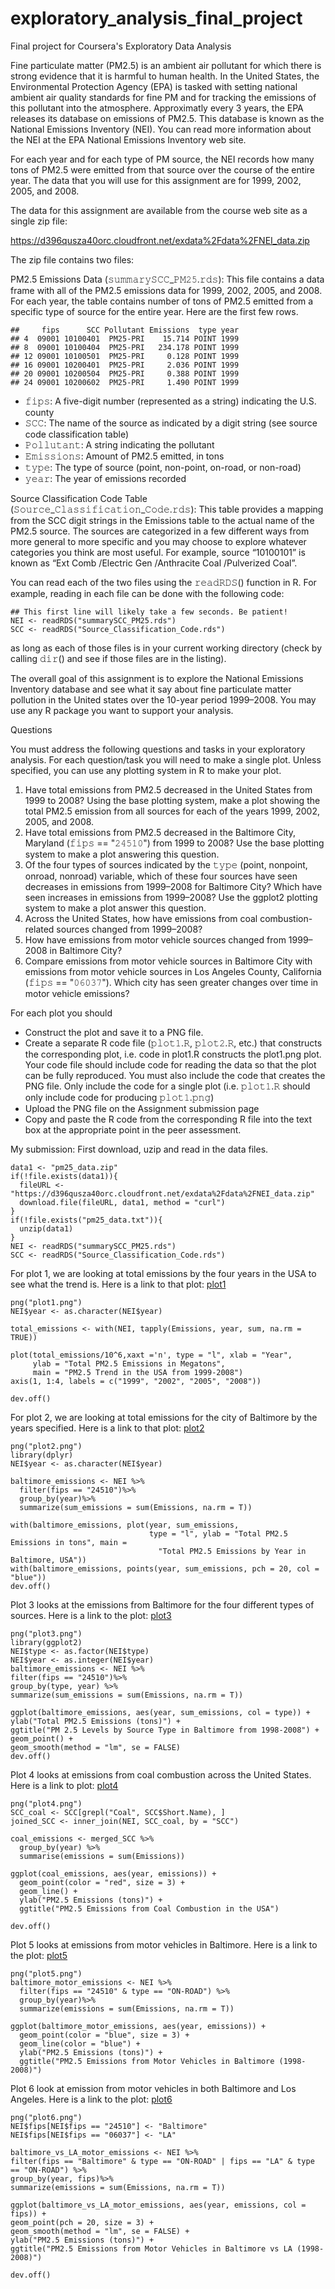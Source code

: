 # exploratory_analysis_final_project
Final project for Coursera's Exploratory Data Analysis

Fine particulate matter (PM2.5) is an ambient air pollutant for which there is strong evidence that it is harmful to human health. In the United States, the Environmental Protection Agency (EPA) is tasked with setting national ambient air quality standards for fine PM and for tracking the emissions of this pollutant into the atmosphere. Approximatly every 3 years, the EPA releases its database on emissions of PM2.5. This database is known as the National Emissions Inventory (NEI). You can read more information about the NEI at the EPA National Emissions Inventory web site.

For each year and for each type of PM source, the NEI records how many tons of PM2.5 were emitted from that source over the course of the entire year. The data that you will use for this assignment are for 1999, 2002, 2005, and 2008.

The data for this assignment are available from the course web site as a single zip file:

https://d396qusza40orc.cloudfront.net/exdata%2Fdata%2FNEI_data.zip

The zip file contains two files:

PM2.5 Emissions Data (𝚜𝚞𝚖𝚖𝚊𝚛𝚢𝚂𝙲𝙲_𝙿𝙼𝟸𝟻.𝚛𝚍𝚜): This file contains a data frame with all of the PM2.5 emissions data for 1999, 2002, 2005, and 2008. For each year, the table contains number of tons of PM2.5 emitted from a specific type of source for the entire year. Here are the first few rows.

```
##     fips      SCC Pollutant Emissions  type year
## 4  09001 10100401  PM25-PRI    15.714 POINT 1999
## 8  09001 10100404  PM25-PRI   234.178 POINT 1999
## 12 09001 10100501  PM25-PRI     0.128 POINT 1999
## 16 09001 10200401  PM25-PRI     2.036 POINT 1999
## 20 09001 10200504  PM25-PRI     0.388 POINT 1999
## 24 09001 10200602  PM25-PRI     1.490 POINT 1999
```
- 𝚏𝚒𝚙𝚜: A five-digit number (represented as a string) indicating the U.S. county
- 𝚂𝙲𝙲: The name of the source as indicated by a digit string (see source code classification table)
- 𝙿𝚘𝚕𝚕𝚞𝚝𝚊𝚗𝚝: A string indicating the pollutant
- 𝙴𝚖𝚒𝚜𝚜𝚒𝚘𝚗𝚜: Amount of PM2.5 emitted, in tons
- 𝚝𝚢𝚙𝚎: The type of source (point, non-point, on-road, or non-road)
- 𝚢𝚎𝚊𝚛: The year of emissions recorded

Source Classification Code Table (𝚂𝚘𝚞𝚛𝚌𝚎_𝙲𝚕𝚊𝚜𝚜𝚒𝚏𝚒𝚌𝚊𝚝𝚒𝚘𝚗_𝙲𝚘𝚍𝚎.𝚛𝚍𝚜): This table provides a mapping from the SCC digit strings in the Emissions table to the actual name of the PM2.5 source. The sources are categorized in a few different ways from more general to more specific and you may choose to explore whatever categories you think are most useful. For example, source “10100101” is known as “Ext Comb /Electric Gen /Anthracite Coal /Pulverized Coal”.

You can read each of the two files using the 𝚛𝚎𝚊𝚍𝚁𝙳𝚂() function in R. For example, reading in each file can be done with the following code:
```
## This first line will likely take a few seconds. Be patient!
NEI <- readRDS("summarySCC_PM25.rds")
SCC <- readRDS("Source_Classification_Code.rds")
```
as long as each of those files is in your current working directory (check by calling 𝚍𝚒𝚛() and see if those files are in the listing).

The overall goal of this assignment is to explore the National Emissions Inventory database and see what it say about fine particulate matter pollution in the United states over the 10-year period 1999–2008. You may use any R package you want to support your analysis.

Questions

You must address the following questions and tasks in your exploratory analysis. For each question/task you will need to make a single plot. Unless specified, you can use any plotting system in R to make your plot.

1. Have total emissions from PM2.5 decreased in the United States from 1999 to 2008? Using the base plotting system, make a plot showing the total PM2.5 emission from all sources for each of the years 1999, 2002, 2005, and 2008.
2. Have total emissions from PM2.5 decreased in the Baltimore City, Maryland (𝚏𝚒𝚙𝚜 == "𝟸𝟺𝟻𝟷𝟶") from 1999 to 2008? Use the base plotting system to make a plot answering this question.
3. Of the four types of sources indicated by the 𝚝𝚢𝚙𝚎 (point, nonpoint, onroad, nonroad) variable, which of these four sources have seen decreases in emissions from 1999–2008 for Baltimore City? Which have seen increases in emissions from 1999–2008? Use the ggplot2 plotting system to make a plot answer this question.
4. Across the United States, how have emissions from coal combustion-related sources changed from 1999–2008?
5. How have emissions from motor vehicle sources changed from 1999–2008 in Baltimore City?
6. Compare emissions from motor vehicle sources in Baltimore City with emissions from motor vehicle sources in Los Angeles County, California (𝚏𝚒𝚙𝚜 == "𝟶𝟼𝟶𝟹𝟽"). Which city has seen greater changes over time in motor vehicle emissions?

For each plot you should

- Construct the plot and save it to a PNG file.
- Create a separate R code file (𝚙𝚕𝚘𝚝𝟷.𝚁, 𝚙𝚕𝚘𝚝𝟸.𝚁, etc.) that constructs the corresponding plot, i.e. code in plot1.R constructs the plot1.png plot. Your code file should include code for reading the data so that the plot can be fully reproduced. You must also include the code that creates the PNG file. Only include the code for a single plot (i.e. 𝚙𝚕𝚘𝚝𝟷.𝚁 should only include code for producing 𝚙𝚕𝚘𝚝𝟷.𝚙𝚗𝚐)
- Upload the PNG file on the Assignment submission page
- Copy and paste the R code from the corresponding R file into the text box at the appropriate point in the peer assessment.

My submission:
First download, uzip and read in the data files.
```
data1 <- "pm25_data.zip"
if(!file.exists(data1)){
  fileURL <- "https://d396qusza40orc.cloudfront.net/exdata%2Fdata%2FNEI_data.zip"
  download.file(fileURL, data1, method = "curl")
}
if(!file.exists("pm25_data.txt")){
  unzip(data1)
}
NEI <- readRDS("summarySCC_PM25.rds")
SCC <- readRDS("Source_Classification_Code.rds")
```
For plot 1, we are looking at total emissions by the four years in the USA to see what the trend is. Here is a link to that plot: <a href = "https://raw.githubusercontent.com/mrodrigues17/exploratory_analysis_final_project/master/plot1.png" target = "_blank">plot1</a>
```
png("plot1.png")
NEI$year <- as.character(NEI$year)

total_emissions <- with(NEI, tapply(Emissions, year, sum, na.rm = TRUE))

plot(total_emissions/10^6,xaxt ='n', type = "l", xlab = "Year", 
     ylab = "Total PM2.5 Emissions in Megatons",
     main = "PM2.5 Trend in the USA from 1999-2008")
axis(1, 1:4, labels = c("1999", "2002", "2005", "2008"))

dev.off()
```
For plot 2, we are looking at total emissions for the city of Baltimore by the years specified. Here is a link to that plot: <a href = "https://raw.githubusercontent.com/mrodrigues17/exploratory_analysis_final_project/master/plot2.png" target = "_blank">plot2</a>
```
png("plot2.png")
library(dplyr)
NEI$year <- as.character(NEI$year)

baltimore_emissions <- NEI %>%
  filter(fips == "24510")%>%
  group_by(year)%>%
  summarize(sum_emissions = sum(Emissions, na.rm = T))

with(baltimore_emissions, plot(year, sum_emissions,
                               type = "l", ylab = "Total PM2.5 Emissions in tons", main = 
                                 "Total PM2.5 Emissions by Year in Baltimore, USA"))
with(baltimore_emissions, points(year, sum_emissions, pch = 20, col = "blue"))
dev.off()
```
Plot 3 looks at the emissions from Baltimore for the four different types of sources. Here is a link to the plot: <a href ="https://raw.githubusercontent.com/mrodrigues17/exploratory_analysis_final_project/master/plot3.png" target ="_blank">plot3</a>
  ```
png("plot3.png")
library(ggplot2)
NEI$type <- as.factor(NEI$type)
NEI$year <- as.integer(NEI$year)
baltimore_emissions <- NEI %>%
  filter(fips == "24510")%>%
  group_by(type, year) %>%
  summarize(sum_emissions = sum(Emissions, na.rm = T))

ggplot(baltimore_emissions, aes(year, sum_emissions, col = type)) + 
  ylab("Total PM2.5 Emissions (tons)") +
  ggtitle("PM 2.5 Levels by Source Type in Baltimore from 1998-2008") + 
  geom_point() +
  geom_smooth(method = "lm", se = FALSE)
dev.off()
```
Plot 4 looks at emissions from coal combustion across the United States. Here is a link to plot: <a href ="https://raw.githubusercontent.com/mrodrigues17/exploratory_analysis_final_project/master/plot4.png" target ="_blank">plot4</a>
```
png("plot4.png")
SCC_coal <- SCC[grepl("Coal", SCC$Short.Name), ]
joined_SCC <- inner_join(NEI, SCC_coal, by = "SCC")

coal_emissions <- merged_SCC %>%
  group_by(year) %>%
  summarise(emissions = sum(Emissions))

ggplot(coal_emissions, aes(year, emissions)) +
  geom_point(color = "red", size = 3) + 
  geom_line() +
  ylab("PM2.5 Emissions (tons)") +
  ggtitle("PM2.5 Emissions from Coal Combustion in the USA")

dev.off()
```
Plot 5 looks at emissions from motor vehicles in Baltimore. Here is a link to the plot: <a href ="https://raw.githubusercontent.com/mrodrigues17/exploratory_analysis_final_project/master/plot5.png" target = "_blank">plot5</a>

```
png("plot5.png")
baltimore_motor_emissions <- NEI %>%
  filter(fips == "24510" & type == "ON-ROAD") %>%
  group_by(year)%>%
  summarize(emissions = sum(Emissions, na.rm = T))

ggplot(baltimore_motor_emissions, aes(year, emissions)) +
  geom_point(color = "blue", size = 3) +
  geom_line(color = "blue") +
  ylab("PM2.5 Emissions (tons)") +
  ggtitle("PM2.5 Emissions from Motor Vehicles in Baltimore (1998-2008)")
  ```
  Plot 6 look at emission from motor vehicles in both Baltimore and Los Angeles. Here is a link to the plot: <a href ="https://raw.githubusercontent.com/mrodrigues17/exploratory_analysis_final_project/master/plot6.png" target = "_blank">plot6</a>
  ```
  png("plot6.png")
NEI$fips[NEI$fips == "24510"] <- "Baltimore"
NEI$fips[NEI$fips == "06037"] <- "LA"

baltimore_vs_LA_motor_emissions <- NEI %>%
  filter(fips == "Baltimore" & type == "ON-ROAD" | fips == "LA" & type == "ON-ROAD") %>%
  group_by(year, fips)%>%
  summarize(emissions = sum(Emissions, na.rm = T))

ggplot(baltimore_vs_LA_motor_emissions, aes(year, emissions, col = fips)) +
  geom_point(pch = 20, size = 3) +
  geom_smooth(method = "lm", se = FALSE) +
  ylab("PM2.5 Emissions (tons)") +
  ggtitle("PM2.5 Emissions from Motor Vehicles in Baltimore vs LA (1998-2008)")

dev.off()
```
